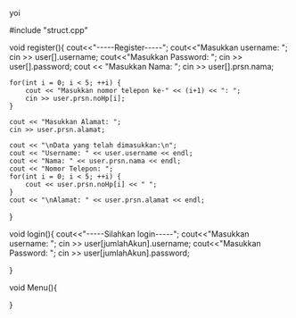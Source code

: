 yoi

#include "struct.cpp"



void register(){
    cout<<"-----Register-----";
    cout<<"Masukkan username: "; cin >> user[].username;
    cout<<"Masukkan Password: "; cin >> user[].password;
    cout << "Masukkan Nama: ";
    cin >> user[].prsn.nama;

    for(int i = 0; i < 5; ++i) {
        cout << "Masukkan nomor telepon ke-" << (i+1) << ": ";
        cin >> user.prsn.noHp[i];
    }

    cout << "Masukkan Alamat: ";
    cin >> user.prsn.alamat;

    cout << "\nData yang telah dimasukkan:\n";
    cout << "Username: " << user.username << endl;
    cout << "Nama: " << user.prsn.nama << endl;
    cout << "Nomor Telepon: ";
    for(int i = 0; i < 5; ++i) {
        cout << user.prsn.noHp[i] << " ";
    }
    cout << "\nAlamat: " << user.prsn.alamat << endl;
} 

void login(){
    cout<<"-----Silahkan login-----";
    cout<<"Masukkan username: "; cin >> user[jumlahAkun].username;
    cout<<"Masukkan Password: "; cin >> user[jumlahAkun].password;

}

void Menu(){
    
}